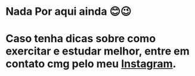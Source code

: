 # Nada Por aqui ainda 😊😉
# Caso tenha dicas sobre como exercitar e estudar melhor, entre em contato cmg pelo meu <a href="https://www.instagram.com/bielzin.biel/">Instagram</a>.
